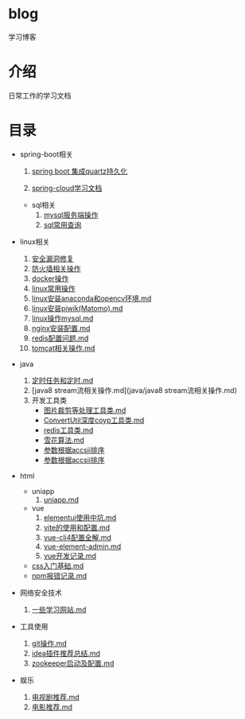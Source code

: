 # blog
学习博客
# 介绍
日常工作的学习文档
# 目录

- spring-boot相关

  1. [spring boot 集成quartz持久化](/spring-boot/springboot集成quartz持久化定时任务.md)

  2. [spring-cloud学习文档](/spring-boot/spring_cloud.md)

  - sql相关
    1. [mysql服务端操作](/sql/mysql服务器端操作.md)
    2. [sql常用查询](/sql/sql查询相关.md)

- linux相关
  1. [安全漏洞修复](/linux相关/安全漏洞修改.md)
  2. [防火墙相关操作](/linux相关/防火墙相关操作.md)
  3. [docker操作](/linux相关/docker相关.md)
  4. [linux常用操作](/linux相关/linux.md)
  5.  [linux安装anaconda和opencv环境.md](linux相关/linux安装anaconda和opencv环境.md) 
  6.  [linux安装piwik(Matomo).md](linux相关/linux安装piwik(Matomo).md) 
  7.  [linux操作mysql.md](linux相关/linux操作mysql.md) 
  8.  [nginx安装配置.md](linux相关/nginx安装配置.md) 
  9.  [redis配置问题.md](linux相关/redis配置问题.md) 
  10.  [tomcat相关操作.md](linux相关/tomcat相关操作.md) 
- java
  1.  [定时任务和定时.md](java/定时任务和定时.md) 
  2.  [java8 stream流相关操作.md](java/java8 stream流相关操作.md) 
  3. 开发工具类
     -  [图片裁剪等处理工具类.md](java/开发工具类/图片裁剪等处理工具类.md) 
     -  [ConvertUtil深度coyp工具类.md](java/开发工具类/ConvertUtil深度coyp工具类.md) 
     -  [redis工具类.md](java/开发工具类/redis工具类.md) 
     -  [雪花算法.md](java/开发工具类/雪花算法.md) 
     -  [参数根据accsii排序](/java/开发工具类/参数根据accsii排序.md)
     -  [参数根据accsii排序](/java/开发工具类/参数根据accsii排序.md)
- html
  - uniapp
    1.  [uniapp.md](html/uniapp/uniapp.md) 
  - vue
    1.  [elementui使用中坑.md](html/vue/elementui使用中坑.md) 
    2.  [vite的使用和配置.md](html/vue/vite的使用和配置.md) 
    3.  [vue-cli4配置全解.md](html/vue/vue-cli4配置全解.md) 
    4.  [vue-element-admin.md](html/vue/vue-element-admin.md) 
    5.  [vue开发记录.md](html/vue/vue开发记录.md) 
  -  [css入门基础.md](html/css入门基础.md) 
  -  [npm报错记录.md](html/npm报错记录.md) 
- 网络安全技术
  1.  [一些学习网站.md](网络安全技术/一些学习网站.md) 
- 工具使用
  1.  [git操作.md](工具使用/git操作.md) 
  2.  [idea插件推荐总结.md](工具使用/idea插件推荐总结.md) 
  3.  [zookeeper启动及配置.md](工具使用/zookeeper启动及配置.md) 
- 娱乐
  1.  [电视剧推荐.md](娱乐/电视剧推荐.md) 
  2.  [电影推荐.md](娱乐/电影推荐.md) 